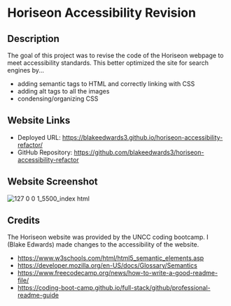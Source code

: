 # Horiseon Accessibility Revision

## Description

The goal of this project was to revise the code of the Horiseon webpage to meet accessibility standards. This better optimized the site for search engines by...
- adding semantic tags to HTML and correctly linking with CSS
- adding alt tags to all the images
- condensing/organizing CSS


## Website Links

- Deployed URL: https://blakeedwards3.github.io/horiseon-accessibility-refactor/
- GitHub Repository: https://github.com/blakeedwards3/horiseon-accessibility-refactor

## Website Screenshot

![127 0 0 1_5500_index html](https://user-images.githubusercontent.com/122399995/215558199-63208d07-1c5b-4d90-911f-e363a97fe195.png)



## Credits

The Horiseon website was provided by the UNCC coding bootcamp. I (Blake Edwards) made changes to the accessibility of the website.

- https://www.w3schools.com/html/html5_semantic_elements.asp
- https://developer.mozilla.org/en-US/docs/Glossary/Semantics
- https://www.freecodecamp.org/news/how-to-write-a-good-readme-file/
- https://coding-boot-camp.github.io/full-stack/github/professional-readme-guide